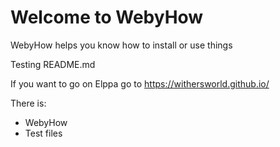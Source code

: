 # Welcome to WebyHow
WebyHow helps you know how to install or use things

Testing README.md 

If you want to go on Elppa go to https://withersworld.github.io/

There is:
- WebyHow
- Test files


